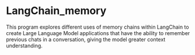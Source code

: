 # LangChain_memory
This program explores different uses of memory chains within LangChain to create Large Language Model applications that have the ability to remember previous chats in a conversation, giving the model greater context understanding.
